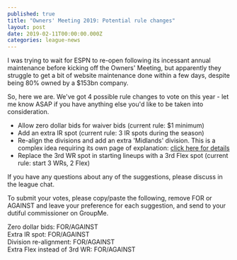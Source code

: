 ```yaml
---
published: true
title: "Owners' Meeting 2019: Potential rule changes"
layout: post
date: 2019-02-11T00:00:00.000Z
categories: league-news
---
```


I was trying to wait for ESPN to re-open following its incessant annual maintenance before kicking off the Owners' Meeting, but apparently they struggle to get a bit of website maintenance done within a few days, despite being 80% owned by a $153bn company.

So, here we are. We've got 4 possible rule changes to vote on this year - let me know ASAP if you have anything else you'd like to be taken into consideration.

- Allow zero dollar bids for waiver bids (current rule: $1 minimum)
- Add an extra IR spot (current rule: 3 IR spots during the season)
- Re-align the divisions and add an extra 'Midlands' division. This is a complex idea requiring its own page of explanation: [click here for details](/misc/division-shakeup-concept)
- Replace the 3rd WR spot in starting lineups with a 3rd Flex spot (current rule: start 3 WRs, 2 Flex)

If you have any questions about any of the suggestions, please discuss in the league chat.

To submit your votes, please copy/paste the following, remove FOR or AGAINST and leave your preference for each suggestion, and send to your dutiful commissioner on GroupMe.

Zero dollar bids: FOR/AGAINST  
Extra IR spot: FOR/AGAINST  
Division re-alignment: FOR/AGAINST  
Extra Flex instead of 3rd WR: FOR/AGAINST  